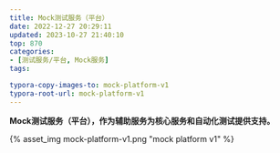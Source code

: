 ```yaml
---
title: Mock测试服务（平台）
date: 2022-12-27 20:29:11
updated: 2023-10-27 21:40:10
top: 870
categories: 
- [测试服务/平台, Mock服务]
tags:

typora-copy-images-to: mock-platform-v1
typora-root-url: mock-platform-v1
---
```


**Mock测试服务（平台），作为辅助服务为核心服务和自动化测试提供支持。**

{% asset_img mock-platform-v1.png "mock platform v1" %}